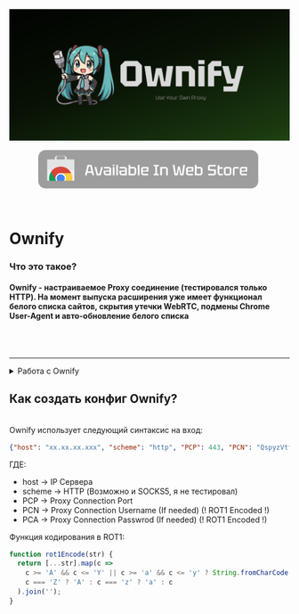 <img src="https://github.com/0mnr0/ownify/blob/main/files/readme_title.png?raw=true">
<div align="center">
  <p align="center">
  <a href="https://chromewebstore.google.com/detail/ownify/aiipddepmffihjeoaailegfackjihajd">
    <img src="https://github.com/0mnr0/ownify/blob/main/gitFiles/GetFromPlayStore.png?raw=true" width="400">
  </a>
</p>

</div>
<br>

# Ownify 


<h3> Что это такое? </h2>
<h4> Ownify - настраиваемое Proxy соединение (тестировался только HTTP). На момент выпуска расширения уже имеет функционал белого списка сайтов, скрытия утечки WebRTC, подмены Chrome User-Agent и авто-обновление белого списка</h4>
<br><br>

***************

<details><summary>Работа с Ownify</summary>
  <h2> Откуда установить Ownify? </h2><br>
  Пока что расширение недоступно в Chrome WebStore, так как до конца августа оно будет тестироваться. Пока что можно только скачать исходники, разархивировать и "загрузить распакованное расширение" напрямую в браузер
  <br><br>
  
***************
  <h2> Обзодит ли это расширение DPI фильтры ? </h2><br>
  Лично у меня - обходит. Но этом ожет зависеть от вашего провайдера, расположения сервера и других тысяч критериев <br><br>
  
***************
  <h2> Не работает соединение (не проходит траффик / ошибка прокси) </h2><br>
  Попробуйте протестировать curl с нужными параметрами. Если всё ещё не работает - напишите мне в Telegram: t.me/dsvl0 <br><br>
</details>


<h2> Как создать конфиг Ownify? </h2><br>
<span>Ownify использует следующий синтаксис на вход:</span> 

```json
{"host": "xx.xx.xx.xxx", "scheme": "http", "PCP": 443, "PCN": "QspyzVtfsobnf", "PCA": "ZpvsQbttxpse"}
```

ГДЕ:
  - host -> IP Сервера
  - scheme -> HTTP (Возможно и SOCKS5, я не тестировал)
  - PCP -> Proxy Connection Port
  - PCN -> Proxy Connection Username (If needed) (! ROT1 Encoded !)
  - PCA -> Proxy Connection Passwrod (If needed) (! ROT1 Encoded !)
  
Функция кодирования в ROT1:
```js
function rot1Encode(str) {
  return [...str].map(c =>
    c >= 'A' && c <= 'Y' || c >= 'a' && c <= 'y' ? String.fromCharCode(c.charCodeAt(0) + 1) :
    c === 'Z' ? 'A' : c === 'z' ? 'a' : c
  ).join('');
}
```
